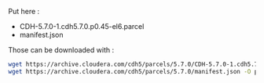 Put here : 

- CDH-5.7.0-1.cdh5.7.0.p0.45-el6.parcel
- manifest.json

Those can be downloaded with :

```sh
wget https://archive.cloudera.com/cdh5/parcels/5.7.0/CDH-5.7.0-1.cdh5.7.0.p0.45-el6.parcel -O parcels/CDH/CDH-5.7.0-1.cdh5.7.0.p0.45-el6.parcel
wget https://archive.cloudera.com/cdh5/parcels/5.7.0/manifest.json -O parcels/CDH/manifest.json
```
